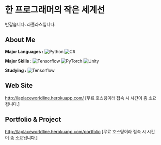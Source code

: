 # 한 프로그래머의 작은 세계선
반갑습니다. 라플라스입니다.

<!--![Github Stats](https://github-readme-stats.vercel.app/api?username=zhjlee11&theme=buefy&show_icons=true)-->
<!--[![Top Langs](https://github-readme-stats.vercel.app/api/top-langs/?username=zhjlee11&layout=compact&theme=buefy)](https://github.com/anuraghazra/github-readme-stats)-->

## About Me
**Major Languages :**  ![Python](http://img.shields.io/badge/-Python_3-3776AB?style=flat-square&logo=python&logoColor=white)
![C#](http://img.shields.io/badge/-C%23-239120?style=flat-square&logo=C%20Sharp&logoColor=white)



**Major Skills :**  ![Tensorflow](http://img.shields.io/badge/-Tensorflow_2-FF6F00?style=flat-square&logo=tensorflow&logoColor=white)
![PyTorch](http://img.shields.io/badge/-PyTorch-EE4C2C?style=flat-square&logo=pytorch&logoColor=white)
![Unity](http://img.shields.io/badge/-Unity-000000?style=flat-square&logo=unity&logoColor=white)

**Studying :** ![Tensorflow](http://img.shields.io/badge/-Selenium-FFFFFF?style=flat-square&logoColor=green)


## Web Site
http://laplaceworldline.herokuapp.com/
[무료 호스팅이라 접속 시 시간이 좀 소요됩니다.]

## Portfolio & Project
http://laplaceworldline.herokuapp.com/portfolio
[무료 호스팅이라 접속 시 시간이 좀 소요됩니다.]


